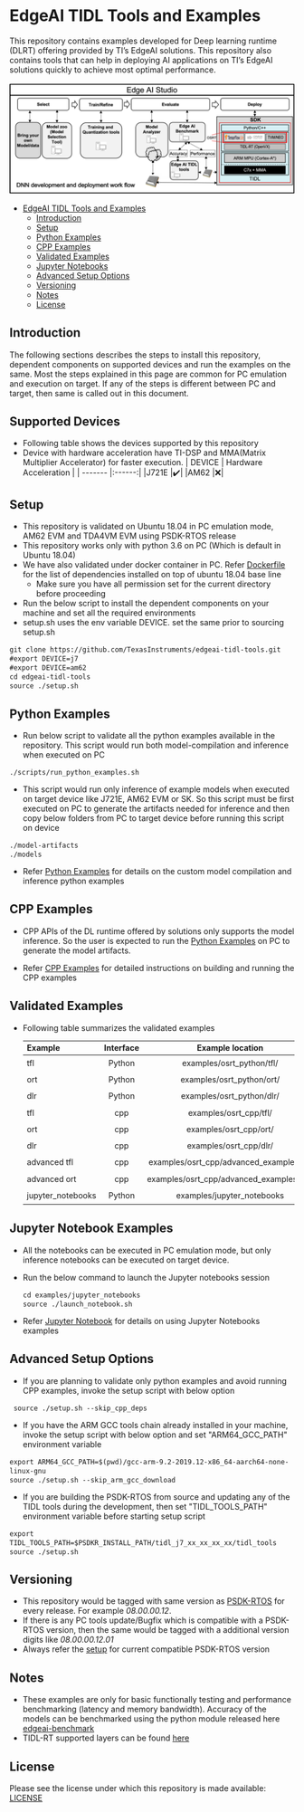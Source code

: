 # EdgeAI TIDL Tools and Examples

This repository contains examples developed for Deep learning runtime (DLRT) offering provided by TI’s EdgeAI solutions. This repository also contains tools that can help in deploying AI applications on TI’s EdgeAI solutions quickly to achieve most optimal performance.

![TI EdgeAI Work Flow](docs/dnn-workflow.png)

- [EdgeAI TIDL Tools and Examples](#edgeai-tidl-tools-and-examples)
  - [Introduction](#introduction)
  - [Setup](#setup)
  - [Python Examples](#python-examples)
  - [CPP Examples](#cpp-examples)
  - [Validated Examples](#validated-examples)
  - [Jupyter Notebooks](#jupyter-notebooks)
  - [Advanced Setup Options](#advanced-setup-options)
  - [Versioning](#versioning)
  - [Notes](#notes)
  - [License](#license)

## Introduction
 The following sections describes the steps to install this repository, dependent components on supported devices and run the examples on the same. Most the steps explained in this page are common for PC emulation and execution on target. If any of the steps is different between PC and target, then same is called out in this document.

 ## Supported Devices
- Following table shows the devices supported by this repository
- Device with hardware acceleration have TI-DSP and MMA(Matrix Multiplier Accelerator) for faster execution. 
  | DEVICE  | Hardware Acceleration |
    | ------- |:------:|
    |J721E |:heavy_check_mark:|
    |AM62 |:x:|

## Setup
  - This repository is validated on Ubuntu 18.04 in PC emulation mode, AM62 EVM and TDA4VM EVM using PSDK-RTOS release
  - This repository works only with python 3.6 on PC (Which is default in Ubuntu 18.04)
  - We have also validated under docker container in PC. Refer [Dockerfile](./Dockerfile) for the list of dependencies installed on top of ubuntu 18.04 base line
    - Make sure you have all permission set for the current directory before proceeding 
  - Run the below script to install the dependent components on your machine and set all the required environments
  - setup.sh uses the env variable DEVICE. set the same prior to sourcing setup.sh
 ```
 git clone https://github.com/TexasInstruments/edgeai-tidl-tools.git
 #export DEVICE=j7
 #export DEVICE=am62
 cd edgeai-tidl-tools
 source ./setup.sh
```
 
 

## Python Examples

  - Run below script to validate all the python examples available in the repository. This script would run both model-compilation and inference when executed on PC
   
```
./scripts/run_python_examples.sh
```

  - This script would run only inference of example models when executed on target device like J721E, AM62 EVM or SK. So this script must be first executed on PC to generate the artifacts needed for inference and then copy below folders from PC to target device before running this script on device
```
./model-artifacts
./models
```
  - Refer [Python Examples](examples/osrt_python/README.md) for details on the custom model compilation and inference python examples

## CPP Examples
   - CPP APIs of the DL runtime offered by solutions only supports the model inference. So the user is expected  to run the [Python Examples](#python-examples) on PC to generate the model artifacts.

- Refer [CPP Examples](examples/osrt_cpp/README.md) for detailed instructions on building and running the CPP examples

## Validated Examples
  - Following table summarizes the validated examples 

    | Example  | Interface |Example  location| AM62   | J721E  |
    | ------- |:------:|:------:|:------:|:-----:|
    |tfl | Python | examples/osrt_python/tfl/ | :heavy_check_mark: |:heavy_check_mark:|
    |ort | Python | examples/osrt_python/ort/ | :heavy_check_mark: |:heavy_check_mark:|
    |dlr | Python | examples/osrt_python/dlr/ |  |:heavy_check_mark:|
    |tfl | cpp | examples/osrt_cpp/tfl/ | :heavy_check_mark: |:heavy_check_mark:|
    |ort | cpp | examples/osrt_cpp/ort/ | :heavy_check_mark: |:heavy_check_mark:|
    |dlr | cpp | examples/osrt_cpp/dlr/ |  |:heavy_check_mark:|
    |advanced tfl | cpp | examples/osrt_cpp/advanced_examples/tfl/ |  |:heavy_check_mark:|
    |advanced ort | cpp | examples/osrt_cpp/advanced_examples/ort/ |  |:heavy_check_mark:|
    |jupyter_notebooks| Python | examples/jupyter_notebooks |  |:heavy_check_mark:|
 

## Jupyter Notebook Examples

- All the notebooks can be executed in PC emulation mode, but only inference notebooks can be executed on target device.
- Run the below command to launch the Jupyter notebooks session

    ```
    cd examples/jupyter_notebooks
    source ./launch_notebook.sh
    ```
- Refer [Jupyter Notebook](examples/jupyter_notebooks/README.md) for details on using Jupyter Notebooks examples


## Advanced Setup Options
  - If you are planning to validate only  python examples and avoid running CPP examples, invoke the setup script with below option
   
```
 source ./setup.sh --skip_cpp_deps
```
  - If you have the ARM GCC tools chain already installed in your machine, invoke the setup script with below option and set "ARM64_GCC_PATH" environment variable
   
```
export ARM64_GCC_PATH=$(pwd)/gcc-arm-9.2-2019.12-x86_64-aarch64-none-linux-gnu
source ./setup.sh --skip_arm_gcc_download
```

  - If you are building the PSDK-RTOS from source and updating any of the TIDL tools during the development, then set  "TIDL_TOOLS_PATH" environment variable before starting setup script
   
```
export TIDL_TOOLS_PATH=$PSDKR_INSTALL_PATH/tidl_j7_xx_xx_xx_xx/tidl_tools
source ./setup.sh
```

## Versioning

- This repository would be tagged with same version as [PSDK-RTOS](https://www.ti.com/tool/download/PROCESSOR-SDK-RTOS-J721E) for every release. For example *08.00.00.12*.
- If there is any PC tools update/Bugfix which is compatible with a PSDK-RTOS version, then the same would be tagged with a additional version digits like *08.00.00.12.01*
- Always refer the [setup](./setup.sh) for current compatible PSDK-RTOS version
  
## Notes

-  These examples are only for basic functionally testing and performance benchmarking (latency and memory bandwidth). Accuracy of the models can be benchmarked using the python module released here [edgeai-benchmark](https://github.com/TexasInstruments/edgeai-benchmark)
- TIDL-RT supported layers can be found [here](https://software-dl.ti.com/jacinto7/esd/processor-sdk-rtos-jacinto7/08_02_00_05/exports/docs/tidl_j721e_08_02_00_11/ti_dl/docs/user_guide_html/md_tidl_layers_info.html)

## License
Please see the license under which this repository is made available: [LICENSE](./LICENSE)
